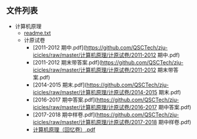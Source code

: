 

## 文件列表

- 计算机原理
    - [readme.txt](https://github.com/QSCTech/zju-icicles/blob/master/计算机原理/readme.txt)
    - 计原试卷
        - [2011-2012 期中.pdf](https://github.com/QSCTech/zju-icicles/raw/master/计算机原理/计原试卷/2011-2012 期中.pdf)
        - [2011-2012 期末带答案.pdf](https://github.com/QSCTech/zju-icicles/raw/master/计算机原理/计原试卷/2011-2012 期末带答案.pdf)
        - [2014-2015 期末.pdf](https://github.com/QSCTech/zju-icicles/raw/master/计算机原理/计原试卷/2014-2015 期末.pdf)
        - [2016-2017 期中答案.pdf](https://github.com/QSCTech/zju-icicles/raw/master/计算机原理/计原试卷/2016-2017 期中答案.pdf)
        - [2017-2018 期中样卷.pdf](https://github.com/QSCTech/zju-icicles/raw/master/计算机原理/计原试卷/2017-2018 期中样卷.pdf)
        - [计算机原理（回忆卷）.pdf](https://github.com/QSCTech/zju-icicles/raw/master/计算机原理/计原试卷/计算机原理（回忆卷）.pdf)
